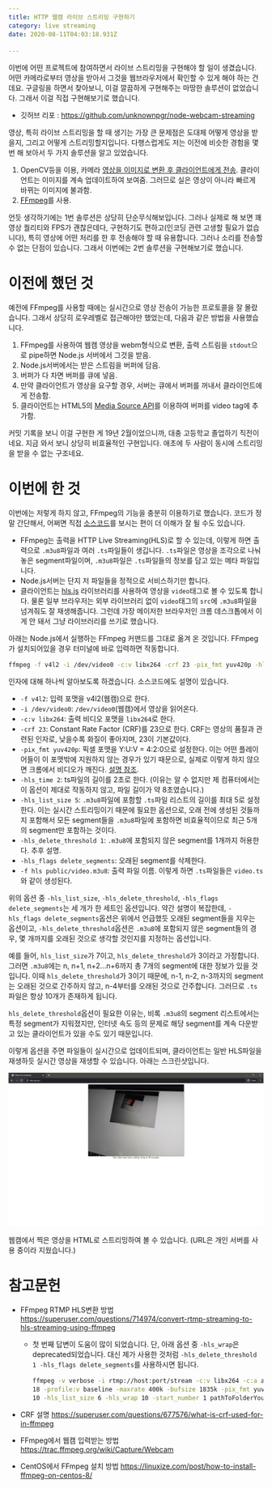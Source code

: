 ```yaml
---
title: HTTP 웹캠 라이브 스트리밍 구현하기
category: live streaming
date: 2020-08-11T04:03:18.931Z

---
```

이번에 어떤 프로젝트에 참여하면서 라이브 스트리밍을 구현해야 할 일이 생겼습니다. 어떤 카메라로부터 영상을 받아서 그것을 웹브라우저에서 확인할 수 있게 해야 하는 건데요. 구글링을 하면서 찾아보니, 이걸 깔끔하게 구현해주는 마땅한 솔루션이 없었습니다. 그래서 이걸 직접 구현해보기로 했습니다.

- 깃허브 리포 : https://github.com/unknownpgr/node-webcam-streaming

영상, 특히 라이브 스트리밍을 할 때 생기는 가장 큰 문제점은 도대체 어떻게 영상을 받을지, 그리고 어떻게 스트리밍할지입니다. 다행스럽게도 저는 이전에 비슷한 경험을 몇 번 해 보아서 두 가지 솔루션을 알고 있었습니다.

1. OpenCV등을 이용, 카메라 <u>영상을 이미지로 변환 후 클라이언트에게 전송</u>. 클라이언트는 이미지를 계속 업데이트하여 보여줌. 그러므로 실은 영상이 아니라 빠르게 바뀌는 이미지에 불과함.
2. <u>[FFmpeg](https://ffmpeg.org/)</u>를 사용.

언듯 생각하기에는 1번 솔루션은 상당히 단순무식해보입니다. 그러나 실제로 해 보면 꽤 영상 퀄리티와 FPS가 괜찮은데다, 구현하기도 편하고(인코딩 관련 고생할 필요가 없습니다), 특히 영상에 어떤 처리를 한 후 전송해야 할 때 유용합니다. 그러나 소리를 전송할 수 없는 단점이 있습니다. 그래서 이번에는 2번 솔루션을 구현해보기로 했습니다.

# 이전에 했던 것

예전에 FFmpeg를 사용할 때에는 실시간으로 영상 전송이 가능한 프로토콜을 잘 몰랐습니다. 그래서 상당히 로우레벨로 접근해야만 했었는데, 다음과 같은 방법을 사용했습니다.

1. FFmpeg를 사용하여 웹캠 영상을 webm형식으로 변환, 출력 스트림을 `stdout`으로 pipe하면 Node.js 서버에서 그것을 받음.
2. Node.js서버에서는 받은 스트림을 버퍼에 담음.
3. 버퍼가 다 차면 버퍼를 큐에 넣음.
4. 만약 클라이언트가 영상을 요구할 경우, 서버는 큐에서 버퍼를 꺼내서 클라이언트에게 전송함.
5. 클라이언트는 HTML5의 [Media Source API](https://developer.mozilla.org/en-US/docs/Web/API/MediaSource)를 이용하여 버퍼를 video tag에 추가함.

커밋 기록을 보니 이걸 구현한 게 19년 2월이었으니까, 대충 고등학교 졸업하기 직전이네요. 지금 와서 보니 상당히 비효율적인 구현입니다. 애초에 두 사람이 동시에 스트리밍을 받을 수 없는 구조네요.

# 이번에 한 것

이번에는 저렇게 하지 않고, FFmpeg의 기능을 충분히 이용하기로 했습니다. 코드가 정말 간단해서, 어쩌면 직접 [소스코드](https://github.com/unknownpgr/node-webcam-streaming/blob/master/index.js)를 보시는 편이 더 이해가 잘 될 수도 있습니다.

- FFmpeg는 출력을 HTTP Live Streaming(HLS)로 할 수 있는데, 이렇게 하면 출력으로 `.m3u8`파일과 여러 `.ts`파일들이 생깁니다. `.ts`파일은 영상을 조각으로 나눠놓은 segment파일이며, `.m3u8`파일은 `.ts`파일들의 정보를 담고 있는 메타 파일입니다.
- Node.js서버는 단지 저 파일들을 정적으로 서비스하기만 합니다.
- 클라이언트는 [hls.js](https://github.com/video-dev/hls.js#getting-started) 라이브러리를 사용하여 영상을 `video`태그로 볼 수 있도록 합니다. 물론 일부 브라우저는 외부 라이브러리 없이 `video`태그의 `src`에 `.m3u8`파일을 넘겨줘도 잘 재생해줍니다. 그런데 가장 메이저한 브라우저인 크롬 데스크톱에서 이게 안 돼서 그냥 라이브러리를 쓰기로 했습니다.

아래는 Node.js에서 실행하는 FFmpeg 커맨드를 그대로 옮겨 온 것입니다. FFmpeg가 설치되어있을 경우 터미널에 바로 입력하면 작동합니다.

```bash
ffmpeg -f v4l2 -i /dev/video0 -c:v libx264 -crf 23 -pix_fmt yuv420p -hls_time 2 -hls_list_size 5 -hls_delete_threshold 1 -hls_flags delete_segments -f hls public/video.m3u8
```

인자에 대해 하나씩 알아보도록 하겠습니다. 소스코드에도 설명이 있습니다.

- `-f v4l2`: 입력 포맷을 v4l2(웹캠)으로 한다.
- `-i /dev/video0`: `/dev/video0`(웹캠)에서 영상을 읽어온다.
- `-c:v libx264`: 출력 비디오 포맷을 `libx264`로 한다.
- `-crf 23`: Constant Rate Factor (CRF)를 23으로 한다. CRF는 영상의 품질과 관련된 인자로, 낮을수록 화질이 좋아지며, 23이 기본값이다.
- `-pix_fmt yuv420p`: 픽셀 포맷을 Y:U:V = 4:2:0으로 설정한다. 이는 어떤 플레이어들이 이 포맷밖에 지원하지 않는 경우가 있기 때문으로, 실제로 이렇게 하지 않으면 크롬에서 비디오가 깨진다. [설명 참조](https://trac.ffmpeg.org/wiki/Encode/H.264).
- `-hls_time 2`: ts파일의 길이를 2초로 한다. (이유는 알 수 없지만 제 컴퓨터에서는 이 옵션이 제대로 작동하지 않고, 파일 길이가 약 8초였습니다.)
- `-hls_list_size 5`: `.m3u8`파일에 포함할 `.ts`파일 리스트의 길이를 최대 5로 설정한다. 이는 실시간 스트리밍이기 때문에 필요한 옵션으로, 오래 전에 생성된 것들까지 포함해서 모든 segment들을 `.m3u8`파일에 포함하면 비효율적이므로 최근 5개의 segment만 포함하는 것이다.
- `-hls_delete_threshold 1`: `.m3u8`에 포함되지 않은 segment를 1개까지 허용한다. 추후 설명.
- `-hls_flags delete_segments`: 오래된 segment를 삭제한다.
- `-f hls public/video.m3u8`: 출력 파일 이름. 이렇게 하면 `.ts`파일들은 `video.ts`와 같이 생성된다.

위의 옵션 중 `-hls_list_size`, `-hls_delete_threshold`, `-hls_flags delete_segments`는 세 개가 한 세트인 옵션입니다. 약간 설명이 복잡한데, `-hls_flags delete_segments`옵션은 위에서 언급했듯 오래된 segment들을 지우는 옵션이고, `-hls_delete_threshold`옵션은 `.m3u8`에 포함되지 않은 segment들의 경우, 몇 개까지를 오래된 것으로 생각할 것인지를 지정하는 옵션입니다.

예를 들어, `hls_list_size`가 7이고, `hls_delete_threshold`가 3이라고 가정합니다. 그러면 `.m3u8`에는 n, n+1, n+2...n+6까지 총 7개의 segment에 대한 정보가 있을 것입니다. 이때 `hls_delete_threshold`가 3이기 때문에, n-1, n-2, n-3까지의 segment는 오래된 것으로 간주하지 않고, n-4부터를 오래된 것으로 간주합니다. 그러므로 `.ts`파일은 항상 10개가 존재하게 됩니다.

`hls_delete_threshold`옵션이 필요한 이유는, 비록 `.m3u8`의 segment 리스트에서는 특정 segment가 지워졌지만, 인터넷 속도 등의 문제로 해당 segment를 계속 다운받고 있는 클라이언트가 있을 수도 있기 때문입니다.

이렇게 옵션을 주면 파일들이 실시간으로 업데이트되며, 클라이언트는 일반 HLS파일을 재생하듯 실시간 영상을 재생할 수 있습니다. 아래는 스크린샷입니다.

![screenshot](screenshot.png)

웹캠에서 찍은 영상을 HTML로 스트리밍하여 볼 수 있습니다. (URL은 개인 서버를 사용 중이라 지웠습니다.)

# 참고문헌

- FFmpeg RTMP HLS변환 방법 https://superuser.com/questions/714974/convert-rtmp-streaming-to-hls-streaming-using-ffmpeg

  - 첫 번째 답변이 도움이 많이 되었습니다. 단, 아래 옵션 중 `-hls_wrap`은 deprecated되었습니다. 대신 제가 사용한 것처럼 `-hls_delete_threshold 1 -hls_flags delete_segments`를 사용하시면 됩니다.

    ```bash
    ffmpeg -v verbose -i rtmp://host:port/stream -c:v libx264 -c:a aac -ac 1 -strict -2 -crf
    18 -profile:v baseline -maxrate 400k -bufsize 1835k -pix_fmt yuv420p -flags -global_header -hls_time
    10 -hls_list_size 6 -hls_wrap 10 -start_number 1 pathToFolderYouWantTo/streamName.m3u8
    ```

- CRF 설명 https://superuser.com/questions/677576/what-is-crf-used-for-in-ffmpeg

- FFmpeg에서 웹캠 입력받는 방법 https://trac.ffmpeg.org/wiki/Capture/Webcam

- CentOS에서 FFmpeg 설치 방법 https://linuxize.com/post/how-to-install-ffmpeg-on-centos-8/